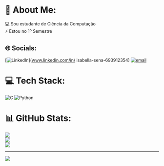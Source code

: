 # 💫 About Me:
💻 Sou estudante de Ciência da Computação<br>⚡ Estou no 1º Semestre


## 🌐 Socials:
[![LinkedIn](https://img.shields.io/badge/LinkedIn-%230077B5.svg?logo=linkedin&logoColor=white)](www.linkedin.com/in/
isabella-sena-693912354) [![email](https://img.shields.io/badge/Email-D14836?logo=gmail&logoColor=white)](mailto:isabellasena.tech@gmail.com) 

# 💻 Tech Stack:
![C](https://img.shields.io/badge/c-%2300599C.svg?style=flat&logo=c&logoColor=white) ![Python](https://img.shields.io/badge/python-3670A0?style=flat&logo=python&logoColor=ffdd54)
# 📊 GitHub Stats:
![](https://github-readme-stats.vercel.app/api?username=IsabellaSenaa&theme=date_night&hide_border=true&include_all_commits=false&count_private=false)<br/>
![](https://nirzak-streak-stats.vercel.app/?user=IsabellaSenaa&theme=date_night&hide_border=true)<br/>
![](https://github-readme-stats.vercel.app/api/top-langs/?username=IsabellaSenaa&theme=date_night&hide_border=true&include_all_commits=false&count_private=false&layout=compact)

---
[![](https://visitcount.itsvg.in/api?id=IsabellaSenaa&icon=0&color=0)](https://visitcount.itsvg.in)

<!-- Proudly created with GPRM ( https://gprm.itsvg.in ) -->
